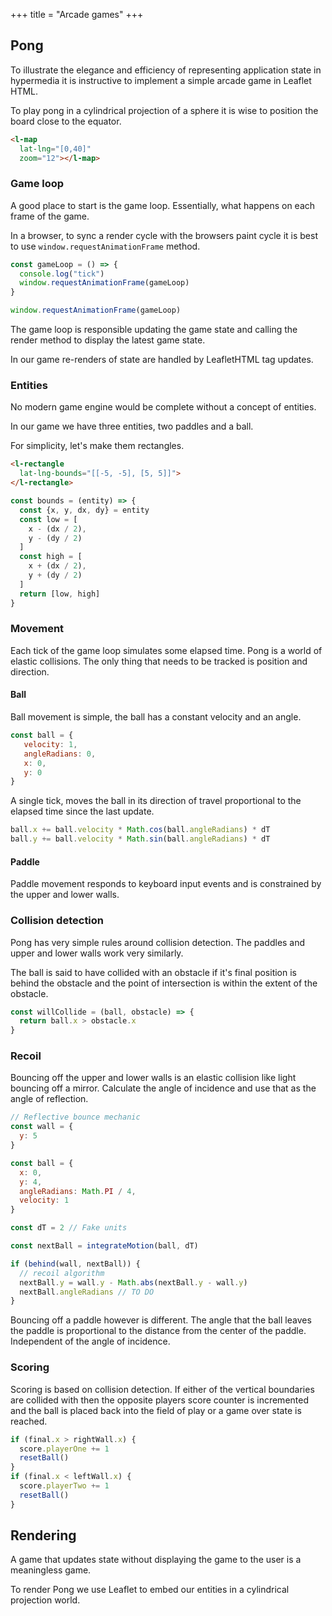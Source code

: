 +++
title = "Arcade games"
+++

## Pong

To illustrate the elegance and efficiency of representing application state in hypermedia it is instructive to implement a simple arcade game in Leaflet HTML.

To play pong in a cylindrical projection of a sphere it is wise to position the board close to the equator.

```html
<l-map
  lat-lng="[0,40]"
  zoom="12"></l-map>
```

<l-map center="[0, 0]" zoom="6">
  <l-tile-layer
    url-template="https://{s}.basemaps.cartocdn.com/rastertiles/voyager/{z}/{x}/{y}{r}.png"
  ></l-tile-layer>
  <l-rectangle id="ball" lat-lng-bounds="[[0,0],[0.1,0.1]]" weight="1" color="red">
  </l-rectangle>
  <l-polyline lat-lngs="[[2,-5],[2,5]]" weight="1" color="#333">
  </l-polyline>
  <l-polyline lat-lngs="[[-2,-5],[-2,5]]" weight="1" color="#333">
  </l-polyline>
</l-map>

<script>
  let ball = {
    x: 0,
    y: 0,
    dx: 0.1,
    dy: 0.1,
    velocity: -0.02,
    angleRadians: Math.PI / 6,
    el: document.getElementById("ball")
  }
  const extent = (entity) => {
    const { x, y, dx, dy } = entity
    const low = [y - (dy / 2.0), x - (dx / 2.0)]
    const high = [y + (dy / 2.0), x + (dx / 2.0)]
    return [low, high]
  }

  const integrate = (entity) => {
    const y = entity.y + entity.velocity * Math.sin(entity.angleRadians)
    const x = entity.x + entity.velocity * Math.cos(entity.angleRadians)
    return {...entity, x, y}
  }

  const render = (ball) => {
    ball.el.setAttribute("lat-lng-bounds", JSON.stringify(extent(ball)))
  }

  const gameLoop = () => {
    let nextBall = integrate(ball)
    if ((nextBall.y > 2) || (nextBall.y < -2)) {
      nextBall.angleRadians *= -1
    }
    if ((nextBall.x > 4) || (nextBall.x < -4)) {
      nextBall.angleRadians *= -1
      nextBall.velocity *= -1
    }
    ball = nextBall

    render(ball)
    window.requestAnimationFrame(gameLoop)
  }
  window.requestAnimationFrame(gameLoop)
</script>

### Game loop

A good place to start is the game loop. Essentially, what happens on each frame of the game. 

In a browser, to sync a render cycle with the browsers paint cycle it is best to use `window.requestAnimationFrame` method.

```js
const gameLoop = () => {
  console.log("tick")
  window.requestAnimationFrame(gameLoop)
}

window.requestAnimationFrame(gameLoop)
```

The game loop is responsible updating the game state and calling the render method to display the latest game state.

In our game re-renders of state are handled by LeafletHTML tag updates.

### Entities

No modern game engine would be complete without a concept of entities.

In our game we have three entities, two paddles and a ball.

For simplicity, let's make them rectangles.

```html
<l-rectangle
  lat-lng-bounds="[[-5, -5], [5, 5]]">
</l-rectangle>
```

```js
const bounds = (entity) => {
  const {x, y, dx, dy} = entity
  const low = [
    x - (dx / 2),
    y - (dy / 2)
  ]
  const high = [
    x + (dx / 2),
    y + (dy / 2)
  ]
  return [low, high]
}
```

### Movement

Each tick of the game loop simulates some elapsed time. Pong is a world of elastic collisions. The only thing that needs to be tracked is position and direction.

#### Ball

Ball movement is simple, the ball has a constant velocity and an angle. 

```js
const ball = {
   velocity: 1,
   angleRadians: 0,
   x: 0,
   y: 0
}
```

A single tick, moves the ball in its direction of travel proportional to the elapsed time since the last update. 

```js
ball.x += ball.velocity * Math.cos(ball.angleRadians) * dT
ball.y += ball.velocity * Math.sin(ball.angleRadians) * dT
```

#### Paddle

Paddle movement responds to keyboard input events and is constrained by the upper and lower walls.

### Collision detection

Pong has very simple rules around collision detection. The paddles and upper and lower walls work very similarly. 

The ball is said to have collided with an obstacle if it's final position is behind the obstacle and the point of intersection is within the extent of the obstacle.

```js
const willCollide = (ball, obstacle) => {
  return ball.x > obstacle.x
}
```

### Recoil

Bouncing off the upper and lower walls is an elastic collision like light bouncing off a mirror. Calculate the angle of incidence and use that as the angle of reflection.

```js
// Reflective bounce mechanic
const wall = {
  y: 5
}

const ball = {
  x: 0,
  y: 4,
  angleRadians: Math.PI / 4,
  velocity: 1
}

const dT = 2 // Fake units

const nextBall = integrateMotion(ball, dT)

if (behind(wall, nextBall)) {
  // recoil algorithm
  nextBall.y = wall.y - Math.abs(nextBall.y - wall.y)
  nextBall.angleRadians // TO DO
}
```

Bouncing off a paddle however is different. The angle that the ball leaves the paddle is proportional to the distance from the center of the paddle. Independent of the angle of incidence.

### Scoring

Scoring is based on collision detection.
If either of the vertical boundaries are collided with then the opposite players score counter is incremented and the ball is placed back into the field of play or a game over state is reached.

```js
if (final.x > rightWall.x) {
  score.playerOne += 1
  resetBall()
}
if (final.x < leftWall.x) {
  score.playerTwo += 1
  resetBall()
}
```

## Rendering

A game that updates state without displaying the game to the user is a meaningless game. 

To render Pong we use Leaflet to embed our entities in a cylindrical projection world. 

